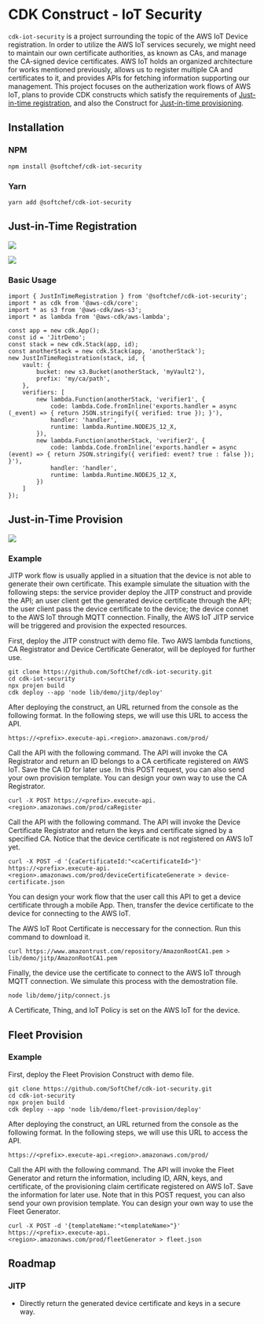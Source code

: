 # CDK Construct - IoT Security

`cdk-iot-security` is a project surrounding the topic of the AWS IoT Device registration. In order to utilize the AWS IoT services securely, we might need to maintain our own certificate authorities, as known as CAs, and manage the CA-signed device certificates. AWS IoT holds an organized architecture for works mentioned previously, allows us to register multiple CA and certificates to it, and provides APIs for fetching information supporting our management. This project focuses on the autherization work flows of AWS IoT, plans to provide CDK constructs which satisfy the requirements of [Just-in-time registration](https://aws.amazon.com/tw/blogs/iot/just-in-time-registration-of-device-certificates-on-aws-iot/), and also the Construct for [Just-in-time provisioning](https://aws.amazon.com/tw/blogs/iot/setting-up-just-in-time-provisioning-with-aws-iot-core/).

## Installation

### NPM

    npm install @softchef/cdk-iot-security

### Yarn

    yarn add @softchef/cdk-iot-security
    

## Just-in-Time Registration

![](./doc/jitr/JITR-AWS.png)

![](./doc/jitr/JITR.png)

### Basic Usage

    import { JustInTimeRegistration } from '@softchef/cdk-iot-security';
    import * as cdk from '@aws-cdk/core';
    import * as s3 from '@aws-cdk/aws-s3';
    import * as lambda from '@aws-cdk/aws-lambda';

    const app = new cdk.App();
    const id = 'JitrDemo';
    const stack = new cdk.Stack(app, id);
    const anotherStack = new cdk.Stack(app, 'anotherStack');
    new JustInTimeRegistration(stack, id, {
        vault: {
            bucket: new s3.Bucket(anotherStack, 'myVault2'),
            prefix: 'my/ca/path',
        },
        verifiers: [
            new lambda.Function(anotherStack, 'verifier1', {
                code: lambda.Code.fromInline('exports.handler = async (_event) => { return JSON.stringify({ verified: true }); }'),
                handler: 'handler',
                runtime: lambda.Runtime.NODEJS_12_X,
            }),
            new lambda.Function(anotherStack, 'verifier2', {
                code: lambda.Code.fromInline('exports.handler = async (event) => { return JSON.stringify({ verified: event? true : false }); }'),
                handler: 'handler',
                runtime: lambda.Runtime.NODEJS_12_X,
            })
        ]
    });

## Just-in-Time Provision

![](./doc/jitp/JITP.png)

### Example

JITP work flow is usually applied in a situation that the device is not able to generate their own certificate. This example simulate the situation with the following steps: the service provider deploy the JITP construct and provide the API; an user client get the generated device certificate through the API; the user client pass the device certificate to the device; the device connet to the AWS IoT through MQTT connection. Finally, the AWS IoT JITP service will be triggered and provision the expected resources.

First, deploy the JITP construct with demo file. Two AWS lambda functions, CA Registrator and Device Certificate Generator, will be deployed for further use.

    git clone https://github.com/SoftChef/cdk-iot-security.git
    cd cdk-iot-security
    npx projen build
    cdk deploy --app 'node lib/demo/jitp/deploy'

After deploying the construct, an URL returned from the console as the following format. In the following steps, we will use this URL to access the API.

    https://<prefix>.execute-api.<region>.amazonaws.com/prod/

Call the API with the following command. The API will invoke the CA Registrator and return an ID belongs to a CA certificate registered on AWS IoT. Save the CA ID for later use. In this POST request, you can also send your own provision template. You can design your own way to use the CA Registrator.

    curl -X POST https://<prefix>.execute-api.<region>.amazonaws.com/prod/caRegister

Call the API with the following command. The API will invoke the Device Certificate Registrator and return the keys and certificate signed by a specified CA. Notice that the device certificate is not registered on AWS IoT yet.

    curl -X POST -d '{caCertificateId:"<caCertificateId>"}' https://<prefix>.execute-api.<region>.amazonaws.com/prod/deviceCertificateGenerate > device-certificate.json

You can design your work flow that the user call this API to get a device certificate through a mobile App. Then, transfer the device certificate to the device for connecting to the AWS IoT.

The AWS IoT Root Certificate is neccessary for the connection. Run this command to download it.

    curl https://www.amazontrust.com/repository/AmazonRootCA1.pem > lib/demo/jitp/AmazonRootCA1.pem

Finally, the device use the certificate to connect to the AWS IoT through MQTT connection. We simulate this process with the demostration file.

    node lib/demo/jitp/connect.js

A Certificate, Thing, and IoT Policy is set on the AWS IoT for the device.

## Fleet Provision

### Example

First, deploy the Fleet Provision Construct with demo file.

    git clone https://github.com/SoftChef/cdk-iot-security.git
    cd cdk-iot-security
    npx projen build
    cdk deploy --app 'node lib/demo/fleet-provision/deploy'

After deploying the construct, an URL returned from the console as the following format. In the following steps, we will use this URL to access the API.

    https://<prefix>.execute-api.<region>.amazonaws.com/prod/


Call the API with the following command. The API will invoke the Fleet Generator and return the information, including ID, ARN, keys, and certificate, of the provisioning claim certificate registered on AWS IoT. Save the information for later use. Note that in this POST request, you can also send your own provision template. You can design your own way to use the Fleet Generator.

    curl -X POST -d '{templateName:"<templateName>"}' https://<prefix>.execute-api.<region>.amazonaws.com/prod/fleetGenerator > fleet.json

## Roadmap

### JITP

* Directly return the generated device certificate and keys in a secure way.
